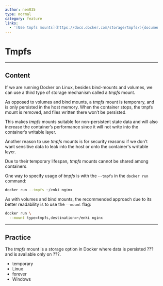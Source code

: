 ```yaml
---
author: nem035
type: normal
category: feature
links:
  - '[Use tmpfs mounts](https://docs.docker.com/storage/tmpfs/){documentation}'
---
```


# Tmpfs


---

## Content

If we are running Docker on Linux, besides bind-mounts and volumes, we can use a third type of storage mechanism called a *tmpfs* mount.

As opposed to volumes and bind mounts, a *tmpfs* mount is temporary, and is only persisted in the host memory. When the container stops, the tmpfs mount is removed, and files written there won’t be persisted.

This makes *tmpfs* mounts suitable for non-persistent state data and will also increase the container’s performance since it will not write into the container’s writable layer.

Another reason to use *tmpfs* mounts is for security reasons: if we don't want sensitive data to leak into the host or onto the container's writable layer.

Due to their temporary lifespan, *tmpfs* mounts cannot be shared among containers.

One way to specify usage of *tmpfs* is with the `--tmpfs` in the `docker run` command:

```bash
docker run --tmpfs ~/enki nginx
```

As with volumes and bind mounts, the recommended approach due to its better readability is to use the `--mount` flag:

```bash
docker run \
  --mount type=tmpfs,destination=~/enki nginx
```


---

## Practice

The *tmpfs* mount is a storage option in Docker where data is persisted ??? and is available only on ???.

- temporary
- Linux
- forever
- Windows
